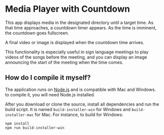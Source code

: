 # Media Player with Countdown #

This app displays media in the designated directory until a target time. As
that time approaches, a countdown timer appears. As the time is imminent, the
countdown goes fullscreen.

A final video or image is displayed when the countdown time arrives.

This functionality is especially useful in sign language meetings to play videos of the songs before the meeting, and you can display an image announcing the start of the meeting when the time comes.

## How do I compile it myself? ##

The application runs on [Node.js](https://nodejs.org) and is compatible with Mac and Windows. to compile it, you will need Node.js installed.

After you download or clone the source, install all dependencies and run the build script.
It is named `build-installer-win` for Windows and `build-installer-mac` for Mac. For instance, to build for Windows:

```
npm install
npm run build-installer-win
```
